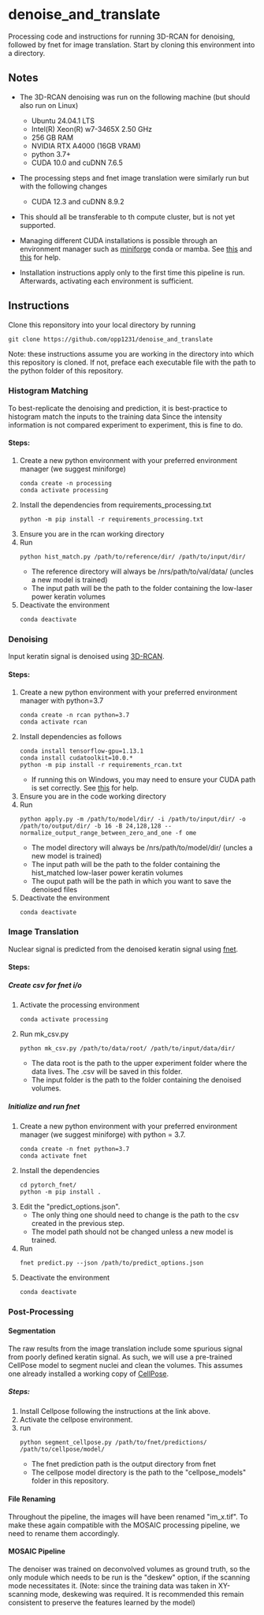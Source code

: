 # denoise_and_translate
Processing code and instructions for running 3D-RCAN for denoising, followed by fnet for image translation.
Start by cloning this environment into a directory.
## Notes
* The 3D-RCAN denoising was run on the following machine (but should also run on Linux)
    + Ubuntu 24.04.1 LTS 
    + Intel(R) Xeon(R) w7-3465X   2.50 GHz
    + 256 GB RAM
    + NVIDIA RTX A4000 (16GB VRAM)
    + python 3.7+
    + CUDA 10.0 and cuDNN 7.6.5 

* The processing steps and fnet image translation were similarly run but with the following changes
    + CUDA 12.3 and cuDNN 8.9.2

* This should all be transferable to th compute cluster, but is not yet supported.
* Managing different CUDA installations is possible through an environment manager such as [miniforge](https://mamba.readthedocs.io/en/latest/installation/mamba-installation.html) conda or mamba. 
See [this](https://docs.nvidia.com/cuda/cuda-installation-guide-microsoft-windows/#using-conda-to-install-the-cuda-software) and [this](https://hamel.dev/notes/cuda.html) for help.

* Installation instructions apply only to the first time this pipeline is run. Afterwards, activating each environment is sufficient.

## Instructions
Clone this reponsitory into your local directory by running
```
git clone https://github.com/opp1231/denoise_and_translate
```
Note: these instructions assume you are working in the directory into which this repository is cloned. If not, preface each executable file with the path to the python folder of this repository.

### Histogram Matching
To best-replicate the denoising and prediction, it is best-practice to histogram match the inputs to the training data
Since the intensity information is not compared experiment to experiment, this is fine to do.

#### Steps: 
1. Create a new python environment with your preferred environment manager (we suggest miniforge)
    ```
    conda create -n processing
    conda activate processing
    ```
2. Install the dependencies from requirements_processing.txt
    ```
    python -m pip install -r requirements_processing.txt
    ```
3. Ensure you are in the rcan working directory
4. Run 
    ```
    python hist_match.py /path/to/reference/dir/ /path/to/input/dir/
    ```
    * The reference directory will always be /nrs/path/to/val/data/ (uncles a new model is trained)
    * The input path will be the path to the folder containing the low-laser power keratin volumes
5. Deactivate the environment
    ```
    conda deactivate
    ```

### Denoising
Input keratin signal is denoised using [3D-RCAN](https://github.com/AiviaCommunity/3D-RCAN). 

#### Steps: 
1. Create a new python environment with your preferred environment manager with python=3.7
    ```
    conda create -n rcan python=3.7
    conda activate rcan
    ```
2. Install dependencies as follows
    ```
    conda install tensorflow-gpu=1.13.1
    conda install cudatoolkit=10.0.*
    python -m pip install -r requirements_rcan.txt
    ```
    * If running this on Windows, you may need to ensure your CUDA path is set correctly. See [this](https://stackoverflow.com/questions/69632875/cuda-path-not-detected-set-cuda-path-environment-variable-if-cupy-fails-to-load) for help.
3. Ensure you are in the code working directory
4. Run 
    ```
    python apply.py -m /path/to/model/dir/ -i /path/to/input/dir/ -o /path/to/output/dir/ -b 16 -B 24,128,128 --normalize_output_range_between_zero_and_one -f ome
    ```
    * The model directory will always be /nrs/path/to/model/dir/ (uncles a new model is trained)
    * The input path will be the path to the folder containing the hist_matched low-laser power keratin volumes
    * The ouput path will be the path in which you want to save the denoised files
5. Deactivate the environment
    ```
    conda deactivate
    ```

### Image Translation
Nuclear signal is predicted from the denoised keratin signal using [fnet](https://github.com/AllenCellModeling/pytorch_fnet).

#### Steps: 
##### Create csv for fnet i/o
1. Activate the processing environment
    ```
    conda activate processing
    ```
2. Run mk_csv.py
    ```
    python mk_csv.py /path/to/data/root/ /path/to/input/data/dir/
    ```
    * The data root is the path to the upper experiment folder where the data lives. The .csv will be saved in this folder.
    * The input folder is the path to the folder containing the denoised volumes.

##### Initialize and run fnet
1. Create a new python environment with your preferred environment manager (we suggest miniforge) with python = 3.7.
    ```
    conda create -n fnet python=3.7
    conda activate fnet
    ```
3. Install the dependencies 
    ```
    cd pytorch_fnet/
    python -m pip install .
    ```
5. Edit the "predict_options.json".
    * The only thing one should need to change is the path to the csv created in the previous step.
    * The model path should not be changed unless a new model is trained.
6. Run 
    ```
    fnet predict.py --json /path/to/predict_options.json
    ```
7. Deactivate the environment
    ```
    conda deactivate
    ```

### Post-Processing

#### Segmentation
The raw results from the image translation include some spurious signal from poorly defined keratin signal. As such, we will use a pre-trained CellPose model to segment nuclei and clean the volumes. This assumes one already installed a working copy of [CellPose](https://github.com/MouseLand/cellpose).

##### Steps: 
1. Install Cellpose following the instructions at the link above.
2. Activate the cellpose environment.
3. run 
    ```
    python segment_cellpose.py /path/to/fnet/predictions/ /path/to/cellpose/model/
    ```
    * The fnet prediction path is the output directory from fnet
    * The cellpose model directory is the path to the "cellpose_models" folder in this repository.

#### File Renaming
Throughout the pipeline, the images will have been renamed "im_x.tif". To make these again compatible with the MOSAIC processing pipeline, we need to rename them accordingly. 

#### MOSAIC Pipeline
The denoiser was trained on deconvolved volumes as ground truth, so the only module which needs to be run is the "deskew" option, if the scanning mode necessitates it. (Note: since the training data was taken in XY-scanning mode, deskewing was required. It is recommended this remain consistent to preserve the features learned by the model)